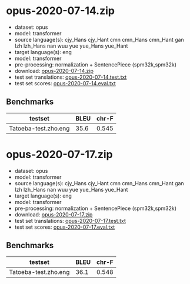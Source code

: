 # opus-2020-07-14.zip

* dataset: opus
* model: transformer
* source language(s): cjy_Hans cjy_Hant cmn cmn_Hans cmn_Hant gan lzh lzh_Hans nan wuu yue yue_Hans yue_Hant
* target language(s): eng
* model: transformer
* pre-processing: normalization + SentencePiece (spm32k,spm32k)
* download: [opus-2020-07-14.zip](https://object.pouta.csc.fi/Tatoeba-MT-models/zho-eng/opus-2020-07-14.zip)
* test set translations: [opus-2020-07-14.test.txt](https://object.pouta.csc.fi/Tatoeba-MT-models/zho-eng/opus-2020-07-14.test.txt)
* test set scores: [opus-2020-07-14.eval.txt](https://object.pouta.csc.fi/Tatoeba-MT-models/zho-eng/opus-2020-07-14.eval.txt)

## Benchmarks

| testset               | BLEU  | chr-F |
|-----------------------|-------|-------|
| Tatoeba-test.zho.eng 	| 35.6 	| 0.545 |

# opus-2020-07-17.zip

* dataset: opus
* model: transformer
* source language(s): cjy_Hans cjy_Hant cmn cmn_Hans cmn_Hant gan lzh lzh_Hans nan wuu yue yue_Hans yue_Hant
* target language(s): eng
* model: transformer
* pre-processing: normalization + SentencePiece (spm32k,spm32k)
* download: [opus-2020-07-17.zip](https://object.pouta.csc.fi/Tatoeba-MT-models/zho-eng/opus-2020-07-17.zip)
* test set translations: [opus-2020-07-17.test.txt](https://object.pouta.csc.fi/Tatoeba-MT-models/zho-eng/opus-2020-07-17.test.txt)
* test set scores: [opus-2020-07-17.eval.txt](https://object.pouta.csc.fi/Tatoeba-MT-models/zho-eng/opus-2020-07-17.eval.txt)

## Benchmarks

| testset               | BLEU  | chr-F |
|-----------------------|-------|-------|
| Tatoeba-test.zho.eng 	| 36.1 	| 0.548 |

